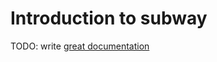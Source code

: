 # Introduction to subway

TODO: write [great documentation](http://jacobian.org/writing/great-documentation/what-to-write/)
